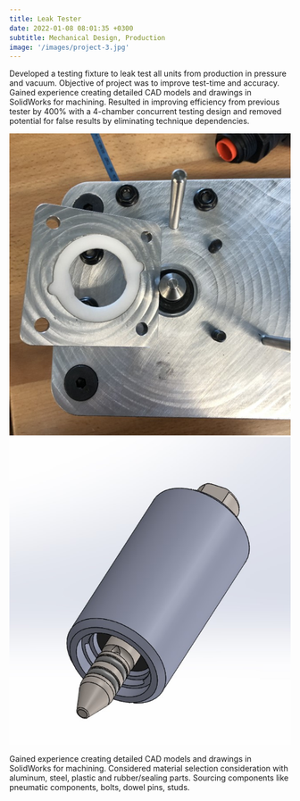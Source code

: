 ```yaml
---
title: Leak Tester
date: 2022-01-08 08:01:35 +0300
subtitle: Mechanical Design, Production
image: '/images/project-3.jpg'
---
```


Developed a testing fixture to leak test all units from production in pressure and vacuum. Objective of project was to improve test-time and accuracy. Gained experience creating detailed CAD models and drawings in SolidWorks for machining. Resulted in improving efficiency from previous tester by 400% with a 4-chamber concurrent testing design and removed potential for false results by eliminating technique dependencies. 

<div class="gallery-box">
  <div class="gallery">
    <img src="/images/insert.jpg" loading="lazy" alt="Project">
    <img src="/images/prototype.jpg" loading="lazy" alt="Project">
  </div>
  <em>  <a href="https://unsplash.com/" target="_blank"></a></em>
</div>

Gained experience creating detailed CAD models and drawings in SolidWorks for machining. Considered material selection consideration with aluminum, steel, plastic and rubber/sealing parts. Sourcing components like pneumatic components, bolts, dowel pins, studs. 
